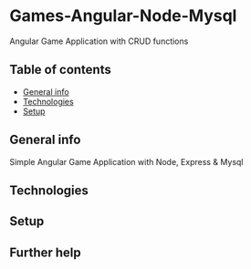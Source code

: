 # Games-Angular-Node-Mysql
Angular Game Application with CRUD functions

## Table of contents
* [General info](#general-info)
* [Technologies](#technologies)
* [Setup](#setup)

## General info
Simple Angular Game Application  with Node, Express & Mysql

## Technologies


## Setup


## Further help
